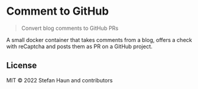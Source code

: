 # Comment to GitHub

> Convert blog comments to GitHub PRs

A small docker container that takes comments from a blog, offers a check
with reCaptcha and posts them as PR on a GitHub project.

## License

MIT © 2022 Stefan Haun and contributors
